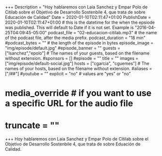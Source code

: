 +++
Description = "Hoy hablaremos con Laia Sanchez y Empar Polo de Citilab sobre el Objetivo de Desarrollo Sostenbile 4, que trata de sobre Educación de Calidad"
Date = 2020-01-10T02:11:47+01:00
PublishDate = 2020-01-10T02:11:47+01:00 # this is the datetime for the when the epsiode was published. This will default to Date if it is not set. Example is "2016-04-25T04:09:45-05:00"
podcast_file = "02-educacion-citilab.mp3" # the name of the podcast file, after the media prefix.
podcast_duration = "18 min"
#podcast_bytes = "" # the length of the episode in bytes
episode_image = "img/episode/default.jpg"
#episode_banner = ""
guests = ["lsanchez","epolo"] # The names of your guests, based on the filename without extension.
#sponsors = []
#episode = ""
title = ""
images = ["img/episode/default-social.jpg"]
hosts = ["cgarcia", "cguemes"] # The names of your hosts, based on the filename without extension.
#aliases = ["/##"]
#youtube = ""
explicit = "no" # values are "yes" or "no"
# media_override # if you want to use a specific URL for the audio file
# truncate = ""
+++
Hoy hablaremos con Laia Sanchez y Empar Polo de Citilab sobre el Objetivo de Desarrollo Sostenbile 4, que trata de sobre Eduación de Calidad.
